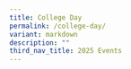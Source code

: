 ```yaml
---
title: College Day
permalink: /college-day/
variant: markdown
description: ""
third_nav_title: 2025 Events
---
```

